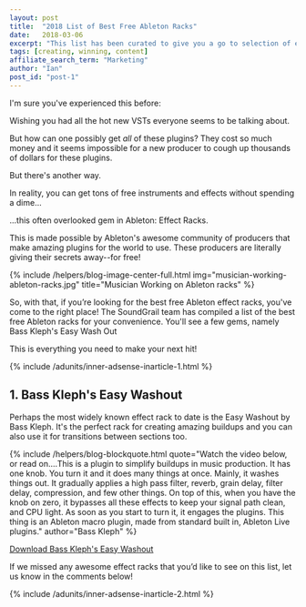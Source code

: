 ```yaml
---
layout: post
title:  "2018 List of Best Free Ableton Racks"
date:   2018-03-06
excerpt: "This list has been curated to give you a go to selection of every kind of processing effect rack you need for your electronic music workflow!"
tags: [creating, winning, content]
affiliate_search_term: "Marketing"
author: "Ian"
post_id: "post-1"
---
```

I'm sure you've experienced this before:

Wishing you had all the hot new VSTs everyone seems to be talking about.

But how can one possibly get _all_ of these plugins? They cost so much money and it seems impossible for a new producer to cough up thousands of dollars for these plugins.

But there's another way.

In reality, you can get tons of free instruments and effects without spending a dime...

...this often overlooked gem in Ableton: Effect Racks.

This is made possible by Ableton's awesome community of producers that make amazing plugins for the world to use. These producers are literally giving their secrets away--for free!

{% include /helpers/blog-image-center-full.html img="musician-working-ableton-racks.jpg" title="Musician Working on Ableton racks" %}

So, with that, if you’re looking for the best free Ableton effect racks, you've come to the right place! The SoundGrail team has compiled a list of the best free Ableton racks for your convenience. You'll see a few gems, namely Bass Kleph's Easy Wash Out

This is everything you need to make your next hit!

{% include /adunits/inner-adsense-inarticle-1.html %}


## 1. Bass Kleph's Easy Washout
Perhaps the most widely known effect rack to date is the Easy Washout by Bass Kleph. It's the perfect rack for creating amazing buildups and you can also use it for transitions between sections too.

{% include /helpers/blog-blockquote.html quote="Watch the video below, or read on....This is a plugin to simplify buildups in music production. It has one knob. You turn it and it does many things at once. Mainly, it washes things out. It gradually applies a high pass filter, reverb, grain delay, filter delay, compression, and few other things. On top of this, when you have the knob on zero, it bypasses all these effects to keep your signal path clean, and CPU light. As soon as you start to turn it, it engages the plugins. This thing is an Ableton macro plugin, made from standard built in, Ableton Live plugins." author="Bass Kleph" %}

[Download Bass Kleph's Easy Washout](http://www.basskleph.com/blog/2016/2/8/easy-wash-out-free-ableton-plugin)


If we missed any awesome effect racks that you’d like to see on this list, let us know in the comments below!

{% include /adunits/inner-adsense-inarticle-2.html %}

<!--
https://abletunes.com/blog/free-ableton-live-racks-mixing-mastering-tools/
http://www.sidebrain.net/category/blog/free-racks/
http://www.basskleph.com/blog/2016/2/8/easy-wash-out-free-ableton-plugin
https://cymatics.fm/blog/free-ableton-effect-racks/
https://www.reddit.com/r/AbletonRacks/
https://www.loopmasters.com/genres/46-FX/products/5204-Ableton-Pro-Mix-Racks

 -->
